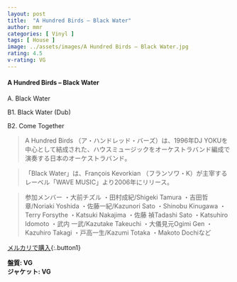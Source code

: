 ```yaml
---
layout: post
title:  "A Hundred Birds – Black Water"
author: mmr
categories: [ Vinyl ]
tags: [ House ]
image: ../assets/images/A Hundred Birds – Black Water.jpg
rating: 4.5
v-rating: VG
---
```


#### A Hundred Birds – Black Water

A. Black Water

B1. Black Water (Dub)

B2. Come Together

> A Hundred Birds （ア・ハンドレッド・バーズ）は、1996年DJ YOKUを中心として結成された、ハウスミュージックをオーケストラバンド編成で演奏する日本のオーケストラバンド。

 > 「Black Water」は、François Kevorkian （フランソワ・K）が主宰するレーベル「WAVE MUSIC」より2006年にリリース。

> 参加メンバー
・大前チズル
・田村成紀/Shigeki Tamura
・吉田哲章/Noriaki Yoshida
・佐藤一紀/Kazunori Sato
・Shinobu Kinugawa
・Terry Forsythe
・Katsuki Nakajima
・佐藤 禎Tadashi Sato
・Katsuhiro Idomoto
・武内 一武/Kazutake Takeuchi
・大儀見元Ogimi Gen
・Kazuhiro Takagi
・戸高一生/Kazumi Totaka 
・Makoto Dochiなど

[メルカリで購入](https://jp.mercari.com/item/m79986597916){:.button1}

<div class="mt-4 mb-4 d-flex align-items-center">
<strong class="mr-1">盤質: VG</strong>
</div>
<div class="mt-4 mb-4 d-flex align-items-center">
<strong class="mr-1">ジャケット: VG</strong>
</div>
